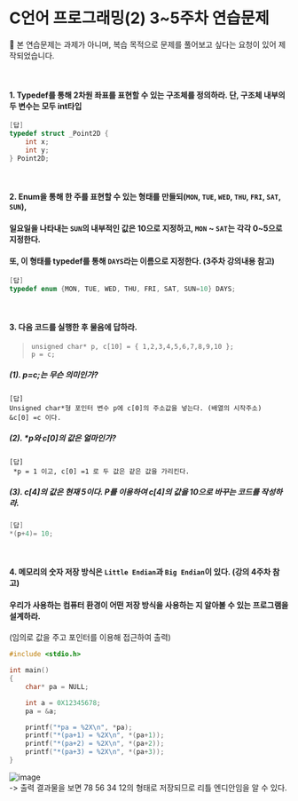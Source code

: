# C언어 프로그래밍(2) 3~5주차 연습문제

📌 본 연습문제는 과제가 아니며, 복습 목적으로 문제를 풀어보고 싶다는 요청이 있어 제작되었습니다. 

<br>  

#### 1. Typedef를 통해 2차원 좌표를 표현할 수 있는 구조체를 정의하라. 단, 구조체 내부의 두 변수는 모두 int타입

```c
[답]  
typedef struct _Point2D {
    int x;
    int y;
} Point2D;

```  
<br>  

#### 2. Enum을 통해 한 주를 표현할 수 있는 형태를 만들되(`MON`, `TUE`, `WED`, `THU`, `FRI`, `SAT`, `SUN`), 
#### 일요일을 나타내는 `SUN`의 내부적인 값은 10으로 지정하고, `MON` ~ `SAT`는 각각 0~5으로 지정한다. 
#### 또, 이 형태를 typedef를 통해 `DAYS`라는 이름으로 지정한다. (3주차 강의내용 참고)  

```c
[답]  
typedef enum {MON, TUE, WED, THU, FRI, SAT, SUN=10} DAYS;
```  

<br>  

#### 3. 다음 코드를 실행한 후 물음에 답하라.
> ```
> unsigned char* p, c[10] = { 1,2,3,4,5,6,7,8,9,10 };
> p = c;
> ```  

  ##### (1). p=c;는 무슨 의미인가?
  ```
  [답]  
  Unsigned char*형 포인터 변수 p에 c[0]의 주소값을 넣는다. (배열의 시작주소)
  &c[0] =c 이다.
  ```


  ##### (2). *p와 c[0]의 값은 얼마인가?
  ```
  [답]  
   *p = 1 이고, c[0] =1 로 두 값은 같은 값을 가리킨다.
  ```
  
  
  ##### (3). c[4]의 값은 현재 5이다. P를 이용하여 c[4]의 값을 10으로 바꾸는 코드를 작성하라. 
  ```c
  [답]  
  *(p+4)= 10;
  ```
  
  <br>  
  
  
 #### 4. 메모리의 숫자 저장 방식은 `Little Endian`과 `Big Endian`이 있다. (강의 4주차 참고)
 ####  우리가 사용하는 컴퓨터 환경이 어떤 저장 방식을 사용하는 지 알아볼 수 있는 프로그램을 설계하라. 
 (임의로 값을 주고 포인터를 이용해 접근하여 출력)


```c
#include <stdio.h>

int main()
{
	char* pa = NULL;

	int a = 0X12345678;
	pa = &a;

	printf("*pa = %2X\n", *pa);
	printf("*(pa+1) = %2X\n", *(pa+1));
	printf("*(pa+2) = %2X\n", *(pa+2));
	printf("*(pa+3) = %2X\n", *(pa+3));
}

```  
![image](https://user-images.githubusercontent.com/61939286/134909711-3ada1a03-1b98-43c4-a6c3-dc57b6291a1b.png)  
-> 출력 결과물을 보면 78 56 34 12의 형태로 저장되므로 리틀 엔디안임을 알 수 있다.
